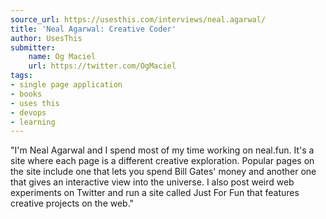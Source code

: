 ```yaml
---
source_url: https://usesthis.com/interviews/neal.agarwal/
title: 'Neal Agarwal: Creative Coder'
author: UsesThis
submitter:
    name: Og Maciel
    url: https://twitter.com/OgMaciel
tags:
- single page application
- books
- uses this
- devops
- learning
---
```


"I\'m Neal Agarwal and I spend most of my time working on neal.fun. It\'s a site where each page is a different creative exploration. Popular pages on the site include one that lets you spend Bill Gates\' money and another one that gives an interactive view into the universe. I also post weird web experiments on Twitter and run a site called Just For Fun that features creative projects on the web." 
